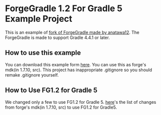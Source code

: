 # ForgeGradle 1.2 For Gradle 5 Example Project

This is an example of [fork of ForgeGradle made by anatawa12](https://github.com/anatawa12/ForgeGradle).
The ForgeGradle is made to support Gradle 4.4.1 or later.

## How to use this example

You can download this example form [here](https://github.com/anatawa12/ForgeGradle-example/archive/master.zip).
You can use this as forge's mdk(in 1.7.10, src).
This project has inappropriate .gitignore so you should remake .gitignore yourself.
 
## How to Use FG1.2 for Gradle 5

We changed only a few to use FG1.2 for Gradle 5. 
[here](https://github.com/anatawa12/ForgeGradle-example/commit/52d6f450a55f93d40365ed0fd2944cea5ca2b4d8)'s the list of changes from forge's mdk(in 1.7.10, src) to use FG1.2 for Gradle5.
